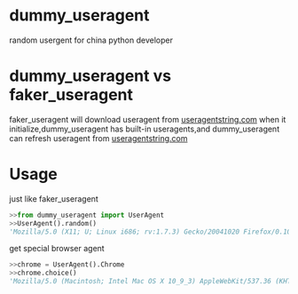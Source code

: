 # dummy_useragent
random usergent for china python developer

# dummy_useragent vs faker_useragent
faker_useragent  will download useragent from [useragentstring.com](useragentstring.com) when it initialize,dummy_useragent has built-in useragents,and dummy_useragent can refresh useragent from [useragentstring.com](useragentstring.com)

# Usage

just like faker_useragent

```python
>>from dummy_useragent import UserAgent
>>UserAgent().random()
'Mozilla/5.0 (X11; U; Linux i686; rv:1.7.3) Gecko/20041020 Firefox/0.10.1'
```
get special browser agent
```python
>>chrome = UserAgent().Chrome
>>chrome.choice()
'Mozilla/5.0 (Macintosh; Intel Mac OS X 10_9_3) AppleWebKit/537.36 (KHTML, like Gecko) Chrome/35.0.1916.47 Safari/537.36'
```
